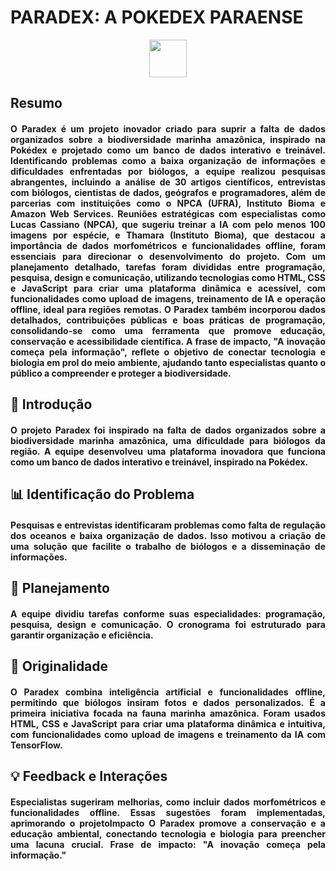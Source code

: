 <h1 align="justify"> PARADEX: A POKEDEX PARAENSE </h1>

  <div align="center">
  <img src="https://i.pinimg.com/736x/47/52/96/4752966053609648fd8c3e298cba8ab2.jpg" width="60" />
  </div>

<h2 align="justify">  Resumo </h2>

<h4 align="justify"> O Paradex é um projeto inovador criado para suprir a falta de dados organizados sobre a biodiversidade marinha amazônica, inspirado na Pokédex e projetado como um banco de dados interativo e treinável. Identificando problemas como a baixa organização de informações e dificuldades enfrentadas por biólogos, a equipe realizou pesquisas abrangentes, incluindo a análise de 30 artigos científicos, entrevistas com biólogos, cientistas de dados, geógrafos e programadores, além de parcerias com instituições como o NPCA (UFRA), Instituto Bioma e Amazon Web Services. Reuniões estratégicas com especialistas como Lucas Cassiano (NPCA), que sugeriu treinar a IA com pelo menos 100 imagens por espécie, e Thamara (Instituto Bioma), que destacou a importância de dados morfométricos e funcionalidades offline, foram essenciais para direcionar o desenvolvimento do projeto. Com um planejamento detalhado, tarefas foram divididas entre programação, pesquisa, design e comunicação, utilizando tecnologias como HTML, CSS e JavaScript para criar uma plataforma dinâmica e acessível, com funcionalidades como upload de imagens, treinamento de IA e operação offline, ideal para regiões remotas. O Paradex também incorporou dados detalhados, contribuições públicas e boas práticas de programação, consolidando-se como uma ferramenta que promove educação, conservação e acessibilidade científica. A frase de impacto, "A inovação começa pela informação", reflete o objetivo de conectar tecnologia e biologia em prol do meio ambiente, ajudando tanto especialistas quanto o público a compreender e proteger a biodiversidade. </h4>

<h2 align="justify"> 🌊 Introdução </h2>

<h4 align="justify">  O projeto Paradex foi inspirado na falta de dados organizados sobre a biodiversidade marinha amazônica, uma dificuldade para biólogos da região. A equipe desenvolveu uma plataforma inovadora que funciona como um banco de dados interativo e treinável, inspirado na Pokédex. </h4>

<h2 align="justify"> 📊 Identificação do Problema </h2>

<h4 align="justify"> 
Pesquisas e entrevistas identificaram problemas como falta de regulação dos oceanos e baixa organização de dados. Isso motivou a criação de uma solução que facilite o trabalho de biólogos e a disseminação de informações.
</h4>

<h2 align="justify"> 📅 Planejamento </h2>
<h4 align="justify">  
A equipe dividiu tarefas conforme suas especialidades: programação, pesquisa, design e comunicação. O cronograma foi estruturado para garantir organização e eficiência.
</h4>

<h2 align="justify"> 🤖 Originalidade </h2>
<h4 align="justify"> 
O Paradex combina inteligência artificial e funcionalidades offline, permitindo que biólogos insiram fotos e dados personalizados. É a primeira iniciativa focada na fauna marinha amazônica.
Foram usados HTML, CSS e JavaScript para criar uma plataforma dinâmica e intuitiva, com funcionalidades como upload de imagens e treinamento da IA com TensorFlow.
</h4>

<h2 align="justify">💡 Feedback e Interações </2>
<h4 align="justify">
Especialistas sugeriram melhorias, como incluir dados morfométricos e funcionalidades offline. Essas sugestões foram implementadas, aprimorando o projetoImpacto
O Paradex promove a conservação e a educação ambiental, conectando tecnologia e biologia para preencher uma lacuna crucial. Frase de impacto: "A inovação começa pela informação."
</h4>
